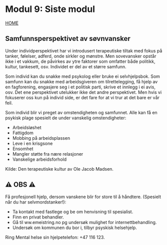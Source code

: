 # Modul 9: Siste modul

[HOME](../README.md)

## Samfunnsperspektivet av søvnvansker

Under individperspektivet har vi introdusert terapeutiske tiltak med fokus på tanker, følelser, adferd, onde sirkler og mønstre. 
Men sovevansker opstår ikke i et vakkum, de påvirkes av ytre faktorer som omfatter både politikk, kultur, tankesett, osv. 
Individet er del av et større samfunn.  

Som individ kan du snakke med psykolog eller bruke ei selvhjelpsbok.
Som samfunn kan du snakke med arbeidsgiveren om tilrettelegging, få hjelp av en fagforening, engasjere seg i et politisk parti, skrive et innlegg i ei avis, osv. 
Det ene perspektivet utelukker ikke det andre perspektivet. 
Men hvis vi fokuserer oss kun på individ side, er det fare for at vi trur at det bare er vår feil.

Som individ blir vi preget av omstendigheten og samfunnet. 
Alle kan få en psykisk plage spesielt de under vanskelig omstendigheter:  
* Arbeidsløshet
* Fattigdom
* Mobbing på arbeidsplassen
* Leve i en krisgsone
* Ensomhet
* Mangler støtte fra nære relasjoner
* Vanskelige arbeidsforhold

Kilde: Den terapeutiske kultur av Ole Jacob Madsen.

## :warning: OBS :warning:
Få profesjonell hjelp, dersom vanskene blir for store til å håndtere. (Spesielt når du har selvmordstanker!):
* Ta kontakt med fastlege og be om henvisning til spesialist.
* Finn en privat behandler.
* Gå til ww.emeistring.no pg undersøk mulighet for internettbehandling.
* Undersøk om kommunen du bor i, tilbyr psyskisk helsehjelp.

Ring Mental helse sin hjelpetelefon: +47 116 123.
